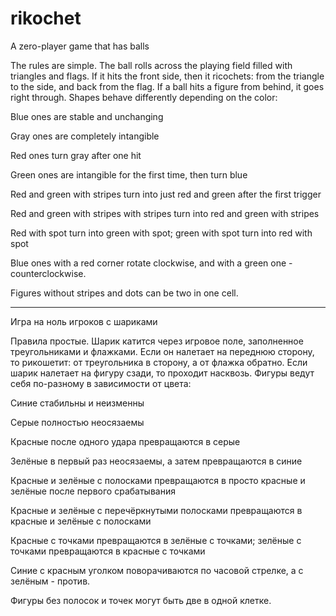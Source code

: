 # rikochet
A zero-player game that has balls

The rules are simple. The ball rolls across the playing field filled with triangles and flags. If it hits the front side, then it ricochets: from the triangle to the side, and back from the flag. If a ball hits a figure from behind, it goes right through. Shapes behave differently depending on the color:

Blue ones are stable and unchanging

Gray ones are completely intangible

Red ones turn gray after one hit

Green ones are intangible for the first time, then turn blue

Red and green with stripes turn into just red and green after the first trigger

Red and green with stripes with stripes turn into red and green with stripes

Red with spot turn into green with spot; green with spot turn into red with spot

Blue ones with a red corner rotate clockwise, and with a green one - counterclockwise.

Figures without stripes and dots can be two in one cell.

-------

Игра на ноль игроков с шариками

Правила простые. Шарик катится через игровое поле, заполненное треугольниками и флажками. Если он налетает на переднюю сторону, то рикошетит: от треугольника в сторону, а от флажка обратно. Если шарик налетает на фигуру сзади, то проходит насквозь. Фигуры ведут себя по-разному в зависимости от цвета:

Синие стабильны и неизменны

Серые полностью неосязаемы

Красные после одного удара превращаются в серые

Зелёные в первый раз неосязаемы, а затем превращаются в синие

Красные и зелёные с полосками превращаются в просто красные и зелёные после первого срабатывания

Красные и зелёные с перечёркнутыми полосками превращаются в красные и зелёные с полосками

Красные с точками превращаются в зелёные с точками; зелёные с точками превращаются в красные с точками

Синие с красным уголком поворачиваются по часовой стрелке, а с зелёным - против.

Фигуры без полосок и точек могут быть две в одной клетке.
